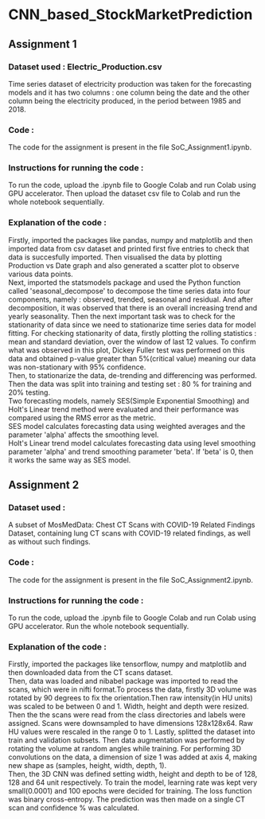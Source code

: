 # CNN_based_StockMarketPrediction
## Assignment 1
### Dataset used : Electric_Production.csv
Time series dataset of electricity production was taken for the forecasting models and it has two columns : one column being the date and the other column being the electricity produced, in the period between 1985 and 2018.
### Code :
The code for the assignment is present in the file SoC_Assignment1.ipynb.
### Instructions for running the code :
To run the code, upload the .ipynb file to Google Colab and run Colab using GPU accelerator. Then upload the dataset csv file to Colab and run the whole notebook sequentially.
### Explanation of the code :
Firstly, imported the packages like pandas, numpy and matplotlib and then imported data from csv dataset and printed first five entries to check that data is succesfully imported. 
Then visualised the data by plotting Production vs Date graph and also generated a scatter plot to observe various data points. <br />
Next, imported the statsmodels package and used the Python function called 'seasonal_decompose' to decompose the time series data into four components, namely : observed, trended, seasonal and residual. And after decomposition, it was observed that there is an overall increasing trend and yearly seasonality. Then the next important task was to check for the stationarity of data since we need to stationarize time series data for model fitting. For checking stationarity of data, firstly plotting the rolling statistics : mean and standard deviation, over the window of last 12 values. To confirm what was observed in this plot, Dickey Fuller test was performed on this data and obtained p-value greater than 5%(critical value) meaning our data was non-stationary with 95% confidence. <br />
Then, to stationarize the data, de-trending and differencing was performed. Then the data was split into training and testing set : 80 % for training and 20% testing. <br />
Two forecasting models, namely SES(Simple Exponential Smoothing) and Holt's Linear trend method were evaluated and their performance was compared using the RMS error as the metric. <br />
SES model calculates forecasting data using weighted averages and the parameter 'alpha' affects the smoothing level. <br />
Holt's Linear trend model calculates forecasting data using level smoothing parameter 'alpha' and trend smoothing parameter 'beta'. If 'beta' is 0, then it works the same way as SES model. <br />
## Assignment 2
### Dataset used :
A subset of MosMedData: Chest CT Scans with COVID-19 Related Findings Dataset, containing lung CT scans with COVID-19 related findings, as well as without such findings.
### Code :
The code for the assignment is present in the file SoC_Assignment2.ipynb.
### Instructions for running the code :
To run the code, upload the .ipynb file to Google Colab and run Colab using GPU accelerator. Run the whole notebook sequentially.
### Explanation of the code :
Firstly, imported the packages like tensorflow, numpy and matplotlib and then downloaded data from the CT scans dataset. <br />
Then, data was loaded and nibabel package was imported to read the scans, which were in nifti format.To process the data, firstly 3D volume was rotated by 90 degrees to fix the orientation.Then raw intensity(in HU units) was scaled to be between 0 and 1. Width, height and depth were resized. <br />
Then the the scans were read from the class directories and labels were assigned. Scans were downsampled to have dimensions 128x128x64. Raw HU values were rescaled in the range 0 to 1. Lastly, splitted the dataset into train and validation subsets. Then data augmentation was performed by rotating the volume at random angles while training. For performing 3D convolutions on the data, a dimension of size 1 was added at axis 4, making new shape as (samples, height, width, depth, 1). <br />
Then, the 3D CNN was defined setting width, height and depth to be of 128, 128 and 64 unit respectively. To train the model, learning rate was kept very small(0.0001) and 100 epochs were decided for training. The loss function was binary cross-entropy. The prediction was then made on a single CT scan and confidence % was calculated.



